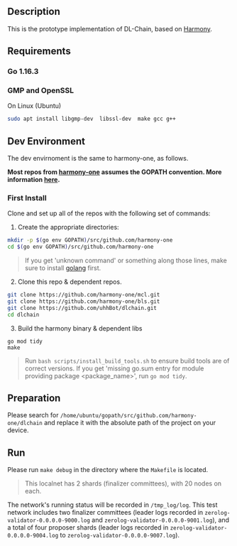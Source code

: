 ## Description

This is the prototype implementation of DL-Chain, based on [Harmony](https://github.com/harmony-one/harmony).

  
## Requirements

### **Go 1.16.3**
### **GMP and OpenSSL**

 
On Linux (Ubuntu)
```bash
sudo apt install libgmp-dev  libssl-dev  make gcc g++
```

## Dev Environment
The dev envirnoment is the same to harmony-one, as follows.

**Most repos from [harmony-one](https://github.com/harmony-one) assumes the GOPATH convention. More information [here](https://github.com/golang/go/wiki/GOPATH).** 

### First Install
Clone and set up all of the repos with the following set of commands:

1. Create the appropriate directories:
```bash
mkdir -p $(go env GOPATH)/src/github.com/harmony-one
cd $(go env GOPATH)/src/github.com/harmony-one
```
> If you get 'unknown command' or something along those lines, make sure to install [golang](https://golang.org/doc/install) first. 

2. Clone this repo & dependent repos.
```bash
git clone https://github.com/harmony-one/mcl.git
git clone https://github.com/harmony-one/bls.git
git clone https://github.com/uhhBot/dlchain.git
cd dlchain
```

3. Build the harmony binary & dependent libs
```
go mod tidy
make
```
> Run `bash scripts/install_build_tools.sh` to ensure build tools are of correct versions.
> If you get 'missing go.sum entry for module providing package <package_name>', run `go mod tidy`.


 
## Preparation

Please search for ```/home/ubuntu/gopath/src/github.com/harmony-one/dlchain``` and replace it with the absolute path of the project on your device.

## Run

Please run ```make debug``` in the directory where the ```Makefile``` is located.

> This localnet has 2 shards (finalizer committees), with 20 nodes on each.

The network's running status will be recorded in ```/tmp_log/log```. This test network includes two finalizer committees (leader logs recorded in ```zerolog-validator-0.0.0.0-9000.log``` and ```zerolog-validator-0.0.0.0-9001.log```), and a total of four proposer shards (leader logs recorded in ```zerolog-validator-0.0.0.0-9004.log``` to ```zerolog-validator-0.0.0.0-9007.log```).